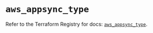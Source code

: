 # `aws_appsync_type`

Refer to the Terraform Registry for docs: [`aws_appsync_type`](https://registry.terraform.io/providers/hashicorp/aws/5.75.0/docs/resources/appsync_type).
